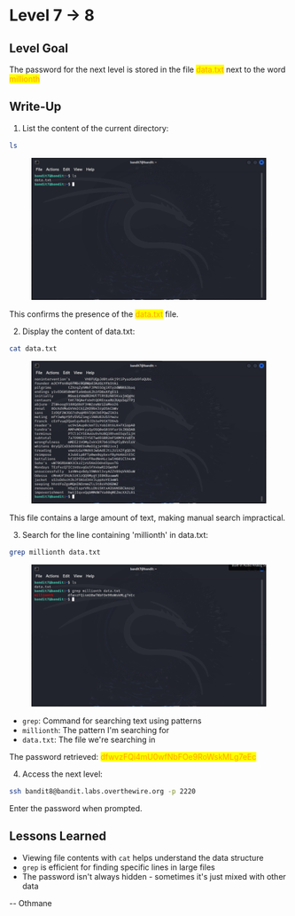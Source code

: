 # Level 7 → 8

## Level Goal

The password for the next level is stored in the file <mark style="color:orange;">data.txt</mark> next to the word <mark style="color:orange;">millionth</mark>



## Write-Up

1. List the content of the current directory:

```sh
ls
```

<figure><img src="../../../../.gitbook/assets/image (1) (1) (1) (1) (1) (1).png" alt="ls"><figcaption></figcaption></figure>

This confirms the presence of the <mark style="color:orange;">data.txt</mark> file.

2. Display the content of data.txt:

```sh
cat data.txt
```

<figure><img src="../../../../.gitbook/assets/image (2) (1) (1) (1) (1) (1).png" alt="cat data.txt"><figcaption></figcaption></figure>

This file contains a large amount of text, making manual search impractical.

3. Search for the line containing 'millionth' in data.txt:

```sh
grep millionth data.txt
```

<figure><img src="../../../../.gitbook/assets/image (1) (1) (1) (1) (1) (1) (1).png" alt="grep millionth data.txt"><figcaption></figcaption></figure>

* `grep`: Command for searching text using patterns
* `millionth`: The pattern I'm searching for
* `data.txt`: The file we're searching in

The password retrieved: <mark style="color:orange;">dfwvzFQi4mU0wfNbFOe9RoWskMLg7eEc</mark>

4. Access the next level:

```sh
ssh bandit8@bandit.labs.overthewire.org -p 2220
```

Enter the password when prompted.



## Lessons Learned

* Viewing file contents with `cat` helps understand the data structure
* `grep` is efficient for finding specific lines in large files
* The password isn't always hidden - sometimes it's just mixed with other data



\-- Othmane



